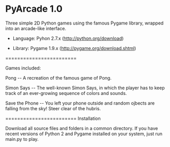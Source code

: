 PyArcade 1.0
========

Three simple 2D Python games using the famous Pygame library, wrapped into an arcade-like interface.

* Language: Pyhon 2.7.x (http://python.org/download)

* Library: Pygame 1.9.x (http://pygame.org/download.shtml)

========================

Games included:

Pong -- A recreation of the famous game of Pong.

Simon Says -- The well-known Simon Says, in which the player has to keep track of an ever-growing sequence of colors and sounds.

Save the Phone -- You left your phone outside and random ojbects are falling from the sky! Steer clear of the hubris.

========================
Installation

Download all source files and folders in a common directory. If you have recent versions of Python 2 and Pygame installed
on your system, just run main.py to play.

